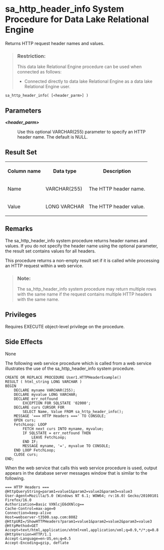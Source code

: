 <!-- loio8175eb2b6ce2101490f9eaa998519272 -->

# sa\_http\_header\_info System Procedure for Data Lake Relational Engine

Returns HTTP request header names and values.



> ### Restriction:  
> This data lake Relational Engine procedure can be used when connected as follows:
> 
> -   Connected directly to data lake Relational Engine as a data lake Relational Engine user.



```
sa_http_header_info( [<header_parm>] )
```



## Parameters


<dl>
<dt><b>

 *<header\_parm\>* 

</b></dt>
<dd>

Use this optional VARCHAR\(255\) parameter to specify an HTTP header name. The default is NULL.



</dd>
</dl>



## Result Set


<table>
<tr>
<th valign="top">

Column name



</th>
<th valign="top">

Data type



</th>
<th valign="top">

Description



</th>
</tr>
<tr>
<td valign="top">

Name



</td>
<td valign="top">

VARCHAR\(255\)



</td>
<td valign="top">

The HTTP header name.



</td>
</tr>
<tr>
<td valign="top">

Value



</td>
<td valign="top">

LONG VARCHAR



</td>
<td valign="top">

The HTTP header value.



</td>
</tr>
</table>



## Remarks

The sa\_http\_header\_info system procedure returns header names and values. If you do not specify the header name using the optional parameter, the result set contains values for all headers.

This procedure returns a non-empty result set if it is called while processing an HTTP request within a web service.

> ### Note:  
> The sa\_http\_header\_info system procedure may return multiple rows with the same name if the request contains multiple HTTP headers with the same name.



## Privileges

Requires EXECUTE object-level privilege on the procedure.



## Side Effects

None



The following web service procedure which is called from a web service illustrates the use of the sa\_http\_header\_info system procedure.

```
CREATE OR REPLACE PROCEDURE User1.HTTPHeaderExample()
RESULT ( html_string LONG VARCHAR )
BEGIN
    DECLARE myname VARCHAR(255);
    DECLARE myvalue LONG VARCHAR;
    DECLARE err_notfound
        EXCEPTION FOR SQLSTATE '02000';
    DECLARE curs CURSOR FOR 
        SELECT Name, Value FROM sa_http_header_info();
    MESSAGE '=== HTTP Headers ===' TO CONSOLE;
    OPEN curs;
    FetchLoop: LOOP
        FETCH next curs INTO myname, myvalue;
        IF SQLSTATE = err_notfound THEN
            LEAVE FetchLoop;
        END IF;
        MESSAGE myname, '=', myvalue TO CONSOLE;
    END LOOP FetchLoop;
    CLOSE curs;
END;
```

When the web service that calls this web service procedure is used, output appears in the database server messages window that is similar to the following.

```
=== HTTP Headers ===
@HttpQueryString=param1=value1&param2=value2&param3=value3
User-Agent=Mozilla/5.0 (Windows NT 6.1; WOW64; rv:16.0) Gecko/20100101 Firefox/16.0
Authorization=Basic VXNlcjE6dXNlcg==
Cache-Control=max-age=0
Connection=keep-alive
Host=webserver-t3500.sap.com:8082
@HttpURI=/ShowHTTPHeaders?param1=value1&param2=value2&param3=value3
@HttpMethod=GET
Accept=text/html,application/xhtml+xml,application/xml;q=0.9,*/*;q=0.8
@HttpVersion=HTTP/1.1
Accept-Language=en-US,en;q=0.5
Accept-Encoding=gzip, deflate
```

